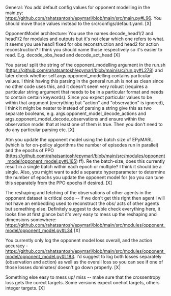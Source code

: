 General:
You add default config values for opponent modelling in the main.py: https://github.com/rahatsantosh/epymarl/blob/main/src/main.py#L96. You should move those values instead to the src/configs/default.yaml. [X]

OpponentModel architecture:
You use the names decode_head1/2 and head1/2 for modules and outputs but it's not clear which one refers to what. It seems you use head1 fixed for obs reconstruction and head2 for action reconstruction? I think you should name those respectively so it's easier to read. E.g. decode_obs_head and decode_act_head [X]

You parse/ split the string of the opponent_modelling argument in the run.sh (https://github.com/rahatsantosh/epymarl/blob/main/src/run.py#L278) and later check whether self.args.opponent_modelling contains particular values. I think having this parsing in the general run.sh is not as clean since no other code uses this, and it doesn't seem very robust (requires a particular string argument that needs to be in a particular format and needs to contain certain keywords). Since you expect particular values to be within that argument (everything but "action" and "observation" is ignored), I think it might be neater to instead of parsing a string give this as two separate booleans, e.g. args.opponent_model_decode_actions and args.opponent_model_decode_observations and ensure within the observation model that at least one of them is true. Then you don't need to do any particular parsing etc. [X]
 
Atm you update the opponent model using the batch size of EPyMARL (which is for on-policy algorithms the number of episodes run in parallel) and the epochs of PPO (https://github.com/rahatsantosh/epymarl/blob/main/src/modules/opponent_model/opponent_model.py#L165) ff). Re the batch-size, does this currently result in a single batch within each epoch or multiple? I think it should be a single. Also, you might want to add a separate hyperparameter to determine the number of epochs you update the opponent model for (so you can tune this separately from the PPO epochs if desired. [X]

The reshaping and fetching of the observations of other agents in the opponent dataset is critical code -- if we don't get this right then agent i will not have an embedding used to reconstruct the obs/ acts of other agents but something else. Definitely suggest to double check everything here, it looks fine at first glance but it's very easy to mess up the reshaping and dimensions somewhere: https://github.com/rahatsantosh/epymarl/blob/main/src/modules/opponent_model/opponent_model.py#L34 [X]

You currently only log the opponent model loss overall, and the action accuracy - https://github.com/rahatsantosh/epymarl/blob/main/src/modules/opponent_model/opponent_model.py#L183. I'd suggest to log both losses separately (observation and action) as well as the overall loss so you can see if one of those losses dominates/ doesn't go down properly. [X]

Something else easy to mess up/ miss -- make sure that the crossentropy loss gets the corect targets. Some versions expect onehot targets, others integer targets. [X]